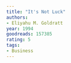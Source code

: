 ```yaml
---
title: "It's Not Luck"
authors:
- Eliyahu M. Goldratt
year: 1994
goodreads: 157385
rating: 5
tags:
- Business
---
```

